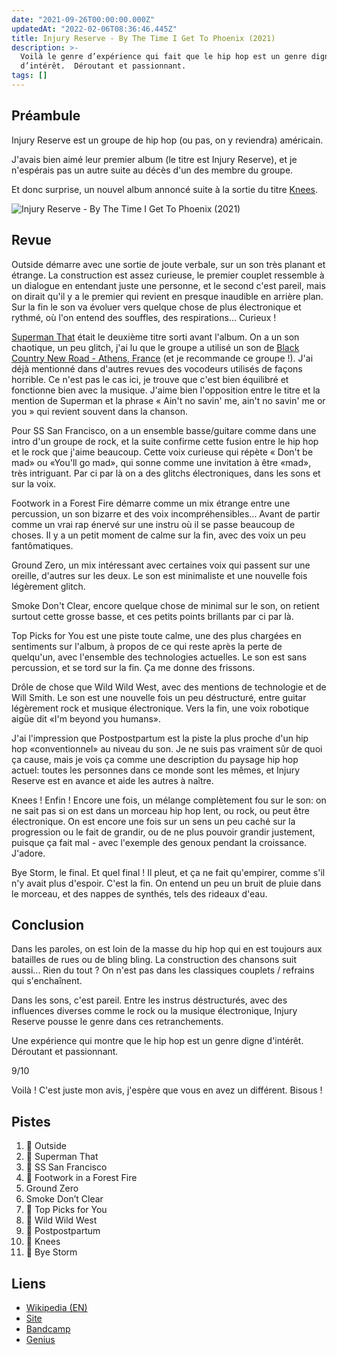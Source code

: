 ```yaml
---
date: "2021-09-26T00:00:00.000Z"
updatedAt: "2022-02-06T08:36:46.445Z"
title: Injury Reserve - By The Time I Get To Phoenix (2021)
description: >-
  Voilà le genre d’expérience qui fait que le hip hop est un genre digne
  d’intérêt.  Déroutant et passionnant.
tags: []
---
```


## Préambule

Injury Reserve est un groupe de hip hop (ou pas, on y reviendra) américain.

J'avais bien aimé leur premier album (le titre est Injury Reserve), et je n'espérais pas un autre suite au décès d'un des membre du groupe.

Et donc surprise, un nouvel album annoncé suite à la sortie du titre [Knees](https://www.youtube.com/watch?v=AvYU1mIMiuY).

![Injury Reserve - By The Time I Get To Phoenix (2021)](/assets/contentful/4G3itU0MNSLVuXpqwkMP8u/d1a7c5dbc92dba2d50a6200e7d4a953b/a0710208795_10.jpg)

## Revue

Outside démarre avec une sortie de joute verbale, sur un son très planant et étrange. La construction est assez curieuse, le premier couplet ressemble à un dialogue en entendant juste une personne, et le second c'est pareil, mais on dirait qu'il y a le premier qui revient en presque inaudible en arrière plan. Sur la fin le son va évoluer vers quelque chose de plus électronique et rythmé, où l'on entend des souffles, des respirations... Curieux !

[Superman That](https://www.youtube.com/watch?v=YVX3Z7L8w4U) était le deuxième titre sorti avant l'album. On a un son chaotique, un peu glitch, j'ai lu que le groupe a utilisé un son de [Black Country New Road - Athens, France](https://www.youtube.com/watch?v=xDcGl8tZhrs) (et je recommande ce groupe !). J'ai déjà mentionné dans d'autres revues des vocodeurs utilisés de façons horrible. Ce n'est pas le cas ici, je trouve que c'est bien équilibré et fonctionne bien avec la musique. J'aime bien l'opposition entre le titre et la mention de Superman et la phrase « Ain't no savin' me, ain't no savin' me or you » qui revient souvent dans la chanson.

Pour SS San Francisco, on a un ensemble basse/guitare comme dans une intro d'un groupe de rock, et la suite confirme cette fusion entre le hip hop et le rock que j'aime beaucoup. Cette voix curieuse qui répète « Don't be mad» ou «You'll go mad», qui sonne comme une invitation à être «mad», très intriguant. Par ci par là on a des glitchs électroniques, dans les sons et sur la voix.

Footwork in a Forest Fire démarre comme un mix étrange entre une percussion, un son bizarre et des voix incompréhensibles... Avant de partir comme un vrai rap énervé sur une instru où il se passe beaucoup de choses. Il y a un petit moment de calme sur la fin, avec des voix un peu fantômatiques.

Ground Zero, un mix intéressant avec certaines voix qui passent sur une oreille, d'autres sur les deux. Le son est minimaliste et une nouvelle fois légèrement glitch.

Smoke Don't Clear, encore quelque chose de minimal sur le son, on retient surtout cette grosse basse, et ces petits points brillants par ci par là.

Top Picks for You est une piste toute calme, une des plus chargées en sentiments sur l'album, à propos de ce qui reste après la perte de quelqu'un, avec l'ensemble des technologies actuelles. Le son est sans percussion, et se tord sur la fin. Ça me donne des frissons.

Drôle de chose que Wild Wild West, avec des mentions de technologie et de Will Smith. Le son est une nouvelle fois un peu déstructuré, entre guitar légèrement rock et musique électronique. Vers la fin, une voix robotique aigüe dit «I'm beyond you humans».

J'ai l'impression que Postpostpartum est la piste la plus proche d'un hip hop «conventionnel» au niveau du son. Je ne suis pas vraiment sûr de quoi ça cause, mais je vois ça comme une description du paysage hip hop actuel: toutes les personnes dans ce monde sont les mêmes, et Injury Reserve est en avance et aide les autres à naître.

Knees ! Enfin ! Encore une fois, un mélange complètement fou sur le son: on ne sait pas si on est dans un morceau hip hop lent, ou rock, ou peut être électronique. On est encore une fois sur un sens un peu caché sur la progression ou le fait de grandir, ou de ne plus pouvoir grandir justement, puisque ça fait mal - avec l'exemple des genoux pendant la croissance. J'adore.

Bye Storm, le final. Et quel final ! Il pleut, et ça ne fait qu'empirer, comme s'il n'y avait plus d'espoir. C'est la fin. On entend un peu un bruit de pluie dans le morceau, et des nappes de synthés, tels des rideaux d'eau.

## Conclusion

Dans les paroles, on est loin de la masse du hip hop qui en est toujours aux batailles de rues ou de bling bling. La construction des chansons suit aussi... Rien du tout ? On n'est pas dans les classiques couplets / refrains qui s'enchaînent.

Dans les sons, c'est pareil. Entre les instrus déstructurés, avec des influences diverses comme le rock ou la musique électronique, Injury Reserve pousse le genre dans ces retranchements.

Une expérience qui montre que le hip hop est un genre digne d'intérêt. Déroutant et passionnant.

9/10

Voilà ! C'est juste mon avis, j'espère que vous en avez un différent. Bisous !

## Pistes

1. 💖 Outside
2. 💖 Superman That
3. 💖 SS San Francisco
4. 💖 Footwork in a Forest Fire
5. Ground Zero
6. Smoke Don’t Clear
7. 💖 Top Picks for You
8. 💖 Wild Wild West
9. 💖 Postpostpartum
10. 💖 Knees
11. 💖 Bye Storm

## Liens

- [Wikipedia (EN)](https://en.wikipedia.org/wiki/Injury_Reserve#Albums)
- [Site](https://injuryreserve.online/)
- [Bandcamp](https://injuryreserve.bandcamp.com/)
- [Genius](https://genius.com/albums/Injury-reserve/By-the-time-i-get-to-phoenix)

